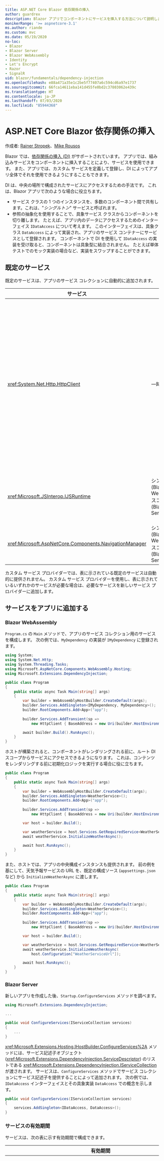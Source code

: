 ```yaml
---
title: ASP.NET Core Blazor 依存関係の挿入
author: guardrex
description: Blazor アプリでコンポーネントにサービスを挿入する方法について説明します。
monikerRange: '>= aspnetcore-3.1'
ms.author: riande
ms.custom: mvc
ms.date: 05/19/2020
no-loc:
- Blazor
- Blazor Server
- Blazor WebAssembly
- Identity
- Let's Encrypt
- Razor
- SignalR
uid: blazor/fundamentals/dependency-injection
ms.openlocfilehash: e88a471a35e1c2be5f77407a6c594cd6a97e1737
ms.sourcegitcommit: 66fca14611eba141d455fe0bd2c37803062e439c
ms.translationtype: HT
ms.contentlocale: ja-JP
ms.lasthandoff: 07/03/2020
ms.locfileid: "85944368"
---
```

# <a name="aspnet-core-blazor-dependency-injection"></a>ASP.NET Core Blazor 依存関係の挿入

作成者: [Rainer Stropek](https://www.timecockpit.com)、[Mike Rousos](https://github.com/mjrousos)

Blazor では、[依存関係の挿入 (DI)](xref:fundamentals/dependency-injection) がサポートされています。 アプリでは、組み込みサービスをコンポーネントに挿入することにより、サービスを使用できます。 また、アプリでは、カスタム サービスを定義して登録し、DI によってアプリ全体でそれを使用できるようにすることもできます。

DI は、中央の場所で構成されたサービスにアクセスするための手法です。 これは、Blazor アプリで次のような場合に役立ちます。

* サービス クラスの 1 つのインスタンスを、多数のコンポーネント間で共有します。これは、"*シングルトン*" サービスと呼ばれます。
* 参照の抽象化を使用することで、具象サービス クラスからコンポーネントを切り離します。 たとえば、アプリ内のデータにアクセスするためのインターフェイス `IDataAccess` について考えます。 このインターフェイスは、具象クラス `DataAccess` によって実装され、アプリのサービス コンテナーにサービスとして登録されます。 コンポーネントで DI を使用して `IDataAccess` の実装を受け取ると、コンポーネントは具象型に結合されません。 たとえば単体テストでのモック実装の場合など、実装をスワップすることができます。

## <a name="default-services"></a>既定のサービス

既定のサービスは、アプリのサービス コレクションに自動的に追加されます。

| サービス | 有効期間 | 説明 |
| ------- | -------- | ----------- |
| <xref:System.Net.Http.HttpClient> | 一時的 | URI によって識別されるリソースに HTTP 要求を送信し、そのリソースから HTTP 応答を受信するためのメソッドが提供されます。<br><br>Blazor WebAssembly アプリの <xref:System.Net.Http.HttpClient> のインスタンスでは、バックグラウンドでの HTTP トラフィックの処理にブラウザーが使用されます。<br><br>Blazor Server アプリには、既定でサービスとして構成される <xref:System.Net.Http.HttpClient> は含まれません。 Blazor Server アプリには <xref:System.Net.Http.HttpClient> を指定します。<br><br>詳細については、「<xref:blazor/call-web-api>」を参照してください。 |
| <xref:Microsoft.JSInterop.IJSRuntime> | シングルトン (Blazor WebAssembly)<br>スコープ (Blazor Server) | JavaScript の呼び出しがディスパッチされる JavaScript ランタイムのインスタンスを表します。 詳細については、「<xref:blazor/call-javascript-from-dotnet>」を参照してください。 |
| <xref:Microsoft.AspNetCore.Components.NavigationManager> | シングルトン (Blazor WebAssembly)<br>スコープ (Blazor Server) | URI とナビゲーション状態を操作するためのヘルパーが含まれます。 詳細については、「[URI およびナビゲーション状態ヘルパー](xref:blazor/fundamentals/routing#uri-and-navigation-state-helpers)」を参照してください。 |

カスタム サービス プロバイダーでは、表に示されている既定のサービスは自動的に提供されません。 カスタム サービス プロバイダーを使用し、表に示されているいずれかのサービスが必要な場合は、必要なサービスを新しいサービス プロバイダーに追加します。

## <a name="add-services-to-an-app"></a>サービスをアプリに追加する

### Blazor WebAssembly

`Program.cs` の `Main` メソッドで、アプリのサービス コレクション用のサービスを構成します。 次の例では、`MyDependency` の実装が `IMyDependency` に登録されます。

```csharp
using System;
using System.Net.Http;
using System.Threading.Tasks;
using Microsoft.AspNetCore.Components.WebAssembly.Hosting;
using Microsoft.Extensions.DependencyInjection;

public class Program
{
    public static async Task Main(string[] args)
    {
        var builder = WebAssemblyHostBuilder.CreateDefault(args);
        builder.Services.AddSingleton<IMyDependency, MyDependency>();
        builder.RootComponents.Add<App>("app");
        
        builder.Services.AddTransient(sp => 
            new HttpClient { BaseAddress = new Uri(builder.HostEnvironment.BaseAddress) });

        await builder.Build().RunAsync();
    }
}
```

ホストが構築されると、コンポーネントがレンダリングされる前に、ルート DI スコープからサービスにアクセスできるようになります。 これは、コンテンツをレンダリングする前に初期化ロジックを実行する場合に役に立ちます。

```csharp
public class Program
{
    public static async Task Main(string[] args)
    {
        var builder = WebAssemblyHostBuilder.CreateDefault(args);
        builder.Services.AddSingleton<WeatherService>();
        builder.RootComponents.Add<App>("app");
        
        builder.Services.AddTransient(sp => 
            new HttpClient { BaseAddress = new Uri(builder.HostEnvironment.BaseAddress) });

        var host = builder.Build();

        var weatherService = host.Services.GetRequiredService<WeatherService>();
        await weatherService.InitializeWeatherAsync();

        await host.RunAsync();
    }
}
```

また、ホストでは、アプリの中央構成インスタンスも提供されます。 前の例を基にして、天気予報サービスの URL を、既定の構成ソース (`appsettings.json` など) から `InitializeWeatherAsync` に渡します。

```csharp
public class Program
{
    public static async Task Main(string[] args)
    {
        var builder = WebAssemblyHostBuilder.CreateDefault(args);
        builder.Services.AddSingleton<WeatherService>();
        builder.RootComponents.Add<App>("app");
        
        builder.Services.AddTransient(sp => 
            new HttpClient { BaseAddress = new Uri(builder.HostEnvironment.BaseAddress) });

        var host = builder.Build();

        var weatherService = host.Services.GetRequiredService<WeatherService>();
        await weatherService.InitializeWeatherAsync(
            host.Configuration["WeatherServiceUrl"]);

        await host.RunAsync();
    }
}
```

### Blazor Server

新しいアプリを作成した後、`Startup.ConfigureServices` メソッドを調べます。

```csharp
using Microsoft.Extensions.DependencyInjection;

...

public void ConfigureServices(IServiceCollection services)
{
    ...
}
```

<xref:Microsoft.Extensions.Hosting.IHostBuilder.ConfigureServices%2A> メソッドには、サービス記述子オブジェクト (<xref:Microsoft.Extensions.DependencyInjection.ServiceDescriptor>) のリストである <xref:Microsoft.Extensions.DependencyInjection.IServiceCollection> が渡されます。 サービスは、`ConfigureServices` メソッドでサービス コレクションにサービス記述子を提供することによって追加されます。 次の例では、`IDataAccess` インターフェイスとその具象実装 `DataAccess` での概念を示します。

```csharp
public void ConfigureServices(IServiceCollection services)
{
    services.AddSingleton<IDataAccess, DataAccess>();
}
```

### <a name="service-lifetime"></a>サービスの有効期間

サービスは、次の表に示す有効期間で構成できます。

| 有効期間 | 説明 |
| -------- | ----------- |
| <xref:Microsoft.Extensions.DependencyInjection.ServiceDescriptor.Scoped%2A> | 現在、Blazor WebAssembly アプリには DI スコープの概念はありません。 `Scoped` 登録済みサービスは `Singleton` サービスのように動作します。 ただし、Blazor Server ホスティング モデルでは、`Scoped` 有効期間がサポートされています。 Blazor Server アプリでは、スコープ サービスの登録は "*接続*" にスコープされます。 このため、現在の目的がブラウザーでクライアント側を実行する場合でも、現在のユーザーにスコープする必要があるサービスの場合は、スコープ サービスを使用することが推奨されます。 |
| <xref:Microsoft.Extensions.DependencyInjection.ServiceDescriptor.Singleton%2A> | DI では、サービスの "*単一インスタンス*" が作成されます。 `Singleton` サービスを必要とするすべてのコンポーネントは、同じサービスのインスタンスを受け取ります。 |
| <xref:Microsoft.Extensions.DependencyInjection.ServiceDescriptor.Transient%2A> | コンポーネントは、サービス コンテナーから `Transient` サービスのインスタンスを取得するたびに、サービスの "*新しいインスタンス*" を受け取ります。 |

DI システムは、ASP.NET Core の DI システムが基になっています。 詳細については、「<xref:fundamentals/dependency-injection>」を参照してください。

## <a name="request-a-service-in-a-component"></a>コンポーネント内のサービスを要求する

サービスがサービス コレクションに追加された後、[\@inject](xref:mvc/views/razor#inject) Razor ディレクティブを使用して、サービスをコンポーネントに挿入します。 [`@inject`](xref:mvc/views/razor#inject) には、次の 2 つのパラメーターがあります。

* 型:挿入するサービスの型。
* プロパティ:挿入されたアプリ サービスを受け取るプロパティの名前。 プロパティを手動で作成する必要はありません。 プロパティはコンパイラによって作成されます。

詳細については、「<xref:mvc/views/dependency-injection>」を参照してください。

異なるサービスを挿入するには、複数の [`@inject`](xref:mvc/views/razor#inject) ステートメントを使用します。

次の例は、[`@inject`](xref:mvc/views/razor#inject) を使用する方法を示しています。 `Services.IDataAccess` を実装するサービスを、コンポーネントのプロパティ `DataRepository` に挿入します。 コードによって `IDataAccess` 抽象化だけが使用されていることに注意してください。

[!code-razor[](dependency-injection/samples_snapshot/3.x/CustomerList.razor?highlight=2-3,20)]

内部的には、生成されたプロパティ (`DataRepository`) によって、[`[Inject]`](xref:Microsoft.AspNetCore.Components.InjectAttribute) 属性が使用されます。 通常、この属性を直接使用することはありません。 コンポーネントで基底クラスが必要であり、基底クラスで挿入されたプロパティも必要な場合は、[`[Inject]`](xref:Microsoft.AspNetCore.Components.InjectAttribute) 属性を手動で追加します。

```csharp
using Microsoft.AspNetCore.Components;

public class ComponentBase : IComponent
{
    [Inject]
    protected IDataAccess DataRepository { get; set; }

    ...
}
```

基底クラスから派生されたコンポーネントでは、[`@inject`](xref:mvc/views/razor#inject) ディレクティブは必要ありません。 基底クラスの <xref:Microsoft.AspNetCore.Components.InjectAttribute> で十分です。

```razor
@page "/demo"
@inherits ComponentBase

<h1>Demo Component</h1>
```

## <a name="use-di-in-services"></a>サービスで DI を使用する

複雑なサービスでは、追加のサービスが必要になる場合があります。 前の例では、`DataAccess` で <xref:System.Net.Http.HttpClient> の既定のサービスが必要になる場合があります。 [`@inject`](xref:mvc/views/razor#inject) (または [`[Inject]`](xref:Microsoft.AspNetCore.Components.InjectAttribute) 属性) は、サービスでは使用できません。 代わりに、"*コンストラクター挿入*" を使用する必要があります。 サービスのコンストラクターにパラメーターを追加することによって、必要なサービスが追加されます。 DI では、サービスを作成するときに、コンストラクターで必要なサービスが認識され、それに応じてサービスが提供されます。 次の例では、コンストラクターは DI で <xref:System.Net.Http.HttpClient> を受け取ります。 <xref:System.Net.Http.HttpClient> は既定のサービスです。

```csharp
public class DataAccess : IDataAccess
{
    public DataAccess(HttpClient client)
    {
        ...
    }
}
```

コンストラクター挿入の前提条件:

* DI によってすべての引数を満たすことができるコンストラクターが 1 つ存在する必要があります。 DI で満たすことができない追加のパラメーターは、既定値が指定されている場合に許可されます。
* 該当するコンストラクターは、`public` である必要があります。
* 該当するコンストラクターが 1 つ存在する必要があります。 あいまいさがある場合は、DI で例外がスローされます。

## <a name="utility-base-component-classes-to-manage-a-di-scope"></a>DI スコープを管理するためのユーティリティの基本コンポーネント クラス

ASP.NET Core アプリでは、スコープ サービスは通常、現在の要求にスコープされます。 要求が完了すると、スコープ サービスまたは一時サービスは DI システムによって破棄されます。 Blazor Server アプリでは、要求スコープはクライアント接続の期間を通して保持されるため、一時サービスとスコープ サービスが予想よりはるかに長く存続する可能性があります。 Blazor WebAssembly アプリでは、スコープ付きの有効期間で登録されたサービスはシングルトンとして扱われるため、通常の ASP.NET Core アプリのスコープ サービスより長く存続します。

> [!NOTE]
> アプリ内の破棄可能な一時サービスを検出するには、「[破棄可能な一時サービスの検出](#detect-transient-disposables)」セクションを参照してください。

Blazor アプリでサービスの有効期間を制限するには、<xref:Microsoft.AspNetCore.Components.OwningComponentBase> 型を使用します。 <xref:Microsoft.AspNetCore.Components.OwningComponentBase> は <xref:Microsoft.AspNetCore.Components.ComponentBase> から派生された抽象型であり、コンポーネントの有効期間に対応する DI スコープを作成します。 このスコープを使用すると、スコープ付きの有効期間で DI サービスを使用し、コンポーネントと同じ期間だけ持続させることができます。 コンポーネントが破棄されると、コンポーネントのスコープ サービス プロバイダーからのサービスも破棄されます。 これは、次のようなサービスに役立ちます。

* 一時的な有効期間が不適切であるため、コンポーネント内で再利用する必要がある。
* シングルトンの有効期間が不適切であるため、コンポーネント間で共有してはならない。

<xref:Microsoft.AspNetCore.Components.OwningComponentBase> 型には、使用できるバージョンが 2 つあります。

* <xref:Microsoft.AspNetCore.Components.OwningComponentBase> は、<xref:Microsoft.AspNetCore.Components.ComponentBase> 型の抽象的で破棄可能な子であり、<xref:System.IServiceProvider>型の保護された <xref:Microsoft.AspNetCore.Components.OwningComponentBase.ScopedServices> プロパティがあります。 このプロバイダーを使用すると、コンポーネントの有効期間にスコープが設定されているサービスを解決できます。

  [`@inject`](xref:mvc/views/razor#inject) または [`[Inject]`](xref:Microsoft.AspNetCore.Components.InjectAttribute) 属性を使用してコンポーネントに挿入された DI サービスは、コンポーネントのスコープでは作成されません。 コンポーネントのスコープを使用するには、<xref:Microsoft.Extensions.DependencyInjection.ServiceProviderServiceExtensions.GetRequiredService%2A> または <xref:System.IServiceProvider.GetService%2A> を使用してサービスを解決する必要があります。 <xref:Microsoft.AspNetCore.Components.OwningComponentBase.ScopedServices> プロバイダーを使用して解決されたすべてのサービスには、同じスコープから提供される依存関係があります。

  ```razor
  @page "/preferences"
  @using Microsoft.Extensions.DependencyInjection
  @inherits OwningComponentBase

  <h1>User (@UserService.Name)</h1>

  <ul>
      @foreach (var setting in SettingService.GetSettings())
      {
          <li>@setting.SettingName: @setting.SettingValue</li>
      }
  </ul>

  @code {
      private IUserService UserService { get; set; }
      private ISettingService SettingService { get; set; }

      protected override void OnInitialized()
      {
          UserService = ScopedServices.GetRequiredService<IUserService>();
          SettingService = ScopedServices.GetRequiredService<ISettingService>();
      }
  }
  ```

* <xref:Microsoft.AspNetCore.Components.OwningComponentBase> から派生する <xref:Microsoft.AspNetCore.Components.OwningComponentBase%601> では、スコープ DI プロバイダーから `T` のインスタンスを返すプロパティ <xref:Microsoft.AspNetCore.Components.OwningComponentBase%601.Service%2A> が追加されます。 この型は、アプリで 1 つのプライマリ サービスをコンポーネントのスコープを使用して DI コンテナーに要求するときに、<xref:System.IServiceProvider> のインスタンスを使用せずにスコープ サービスにアクセスするための便利な方法です。 <xref:Microsoft.AspNetCore.Components.OwningComponentBase.ScopedServices> プロパティを使用できるので、必要に応じて、アプリで他の型のサービスを取得できます。

  ```razor
  @page "/users"
  @attribute [Authorize]
  @inherits OwningComponentBase<AppDbContext>

  <h1>Users (@Service.Users.Count())</h1>

  <ul>
      @foreach (var user in Service.Users)
      {
          <li>@user.UserName</li>
      }
  </ul>
  ```

## <a name="use-of-entity-framework-dbcontext-from-di"></a>DI からの Entity Framework の DbContext の使用

Web アプリで DI から取得する一般的なサービスの型の 1 つは、Entity Framework (EF) の <xref:Microsoft.EntityFrameworkCore.DbContext> オブジェクトです。 <xref:Microsoft.Extensions.DependencyInjection.EntityFrameworkServiceCollectionExtensions.AddDbContext%2A> を使用して EF サービスを登録すると、既定ではスコープ サービスとして <xref:Microsoft.EntityFrameworkCore.DbContext> が追加されます。 スコープ サービスとして登録すると、<xref:Microsoft.EntityFrameworkCore.DbContext> のインスタンスの有効期間が長くなり、アプリ全体で共有されるため、Blazor アプリで問題が発生する可能性があります。 <xref:Microsoft.EntityFrameworkCore.DbContext> はスレッドセーフではなく、同時に使用することはできません。

アプリによっては、<xref:Microsoft.AspNetCore.Components.OwningComponentBase> を使用して <xref:Microsoft.EntityFrameworkCore.DbContext> のスコープを 1 つのコンポーネントに限定することで、問題が解決する "*場合があります*"。 コンポーネントで <xref:Microsoft.EntityFrameworkCore.DbContext> が並列に使用されていない場合は、<xref:Microsoft.AspNetCore.Components.OwningComponentBase> からコンポーネントを派生させ、<xref:Microsoft.AspNetCore.Components.OwningComponentBase.ScopedServices> から <xref:Microsoft.EntityFrameworkCore.DbContext> を取得すれば、次のことが保証されるため、他には何も必要ありません。

* 個別のコンポーネントで <xref:Microsoft.EntityFrameworkCore.DbContext> が共有されません。
* <xref:Microsoft.EntityFrameworkCore.DbContext> は、それに依存するコンポーネントと同じ期間だけ存在します。

1 つのコンポーネントで <xref:Microsoft.EntityFrameworkCore.DbContext> が同時に使用される可能性がある場合は (たとえば、ユーザーがボタンを選択するたび)、<xref:Microsoft.AspNetCore.Components.OwningComponentBase> を使用しても、EF の同時操作に関する問題を回避することはできません。 その場合は、論理 EF 操作ごとに別の <xref:Microsoft.EntityFrameworkCore.DbContext> を使用します。 次のいずれかの方法を使用します。

* 引数として <xref:Microsoft.EntityFrameworkCore.DbContextOptions%601> を使用して、<xref:Microsoft.EntityFrameworkCore.DbContext> を直接作成します。これは DI から取得でき、スレッドセーフです。

    ```razor
    @page "/example"
    @inject DbContextOptions<AppDbContext> DbContextOptions

    <ul>
        @foreach (var item in data)
        {
            <li>@item</li>
        }
    </ul>

    <button @onclick="LoadData">Load Data</button>

    @code {
        private List<string> data = new List<string>();

        private async Task LoadData()
        {
            data = await GetAsync();
            StateHasChanged();
        }

        public async Task<List<string>> GetAsync()
        {
            using (var context = new AppDbContext(DbContextOptions))
            {
                return await context.Products.Select(p => p.Name).ToListAsync();
            }
        }
    }
    ```

* 一時的な有効期間を使用して、サービス コンテナーに <xref:Microsoft.EntityFrameworkCore.DbContext> を登録します。
  * コンテキストを登録するときに、<xref:Microsoft.OData.ServiceLifetime.Transient?displayProperty=nameWithType> を使用します。 <xref:Microsoft.Extensions.DependencyInjection.EntityFrameworkServiceCollectionExtensions.AddDbContext%2A> 拡張メソッドは、<xref:Microsoft.Extensions.DependencyInjection.ServiceLifetime> 型の 2 つの省略可能なパラメーターを受け取ります。 この方法を使用するには、`contextLifetime` パラメーターだけを <xref:Microsoft.OData.ServiceLifetime.Transient?displayProperty=nameWithType> にする必要があります。 `optionsLifetime` は、既定値である <xref:Microsoft.OData.ServiceLifetime.Scoped?displayProperty=nameWithType> のままにできます。

    ```csharp
    services.AddDbContext<AppDbContext>(options =>
         options.UseSqlServer(Configuration.GetConnectionString("DefaultConnection")),
         ServiceLifetime.Transient);
    ```  

  * 一時的な <xref:Microsoft.EntityFrameworkCore.DbContext> は、複数の EF 操作を並列に実行しないコンポーネントに、通常通りに ([`@inject`](xref:mvc/views/razor#inject) を使用して) 挿入できます。 複数の EF 操作を同時に実行する可能性がある場合は、<xref:Microsoft.Extensions.DependencyInjection.ServiceProviderServiceExtensions.GetRequiredService%2A> を使用して、並列操作ごとに個別の <xref:Microsoft.EntityFrameworkCore.DbContext> オブジェクトを要求できます。

    ```razor
    @page "/example"
    @using Microsoft.Extensions.DependencyInjection
    @inject IServiceProvider ServiceProvider

    <ul>
        @foreach (var item in data)
        {
            <li>@item</li>
        }
    </ul>

    <button @onclick="LoadData">Load Data</button>

    @code {
        private List<string> data = new List<string>();

        private async Task LoadData()
        {
            data = await GetAsync();
            StateHasChanged();
        }

        public async Task<List<string>> GetAsync()
        {
            using (var context = ServiceProvider.GetRequiredService<AppDbContext>())
            {
                return await context.Products.Select(p => p.Name).ToListAsync();
            }
        }
    }
    ```

## <a name="detect-transient-disposables"></a>破棄可能な一時サービスの検出

次の例は、<xref:Microsoft.AspNetCore.Components.OwningComponentBase> を使用する必要があるアプリ内の破棄可能な一時サービスを検出する方法を示しています。 詳細については、「[DI スコープを管理するためのユーティリティの基本コンポーネント クラス](#utility-base-component-classes-to-manage-a-di-scope)」セクションを参照してください。

### Blazor WebAssembly

`DetectIncorrectUsagesOfTransientDisposables.cs`:

[!code-csharp[](dependency-injection/samples_snapshot/3.x/transient-disposables/DetectIncorrectUsagesOfTransientDisposables-wasm.cs)]

次の例では、`TransientDisposable` が検出されます (`Program.cs`)。

[!code-csharp[](dependency-injection/samples_snapshot/3.x/transient-disposables/wasm-program.cs?highlight=6,9,17,22-25)]

### Blazor Server

`DetectIncorrectUsagesOfTransientDisposables.cs`:

[!code-csharp[](dependency-injection/samples_snapshot/3.x/transient-disposables/DetectIncorrectUsagesOfTransientDisposables-server.cs)]

`Program`:

[!code-csharp[](dependency-injection/samples_snapshot/3.x/transient-disposables/server-program.cs?highlight=3)]

次の例では、`TransientDependency` が検出されます (`Startup.cs`)。

[!code-csharp[](dependency-injection/samples_snapshot/3.x/transient-disposables/server-startup.cs?highlight=6-8,11-32)]

## <a name="additional-resources"></a>その他の技術情報

* <xref:fundamentals/dependency-injection>
* [一時的なインスタンスと共有インスタンスのための `IDisposable` ガイダンス](xref:fundamentals/dependency-injection#idisposable-guidance-for-transient-and-shared-instances)
* <xref:mvc/views/dependency-injection>
